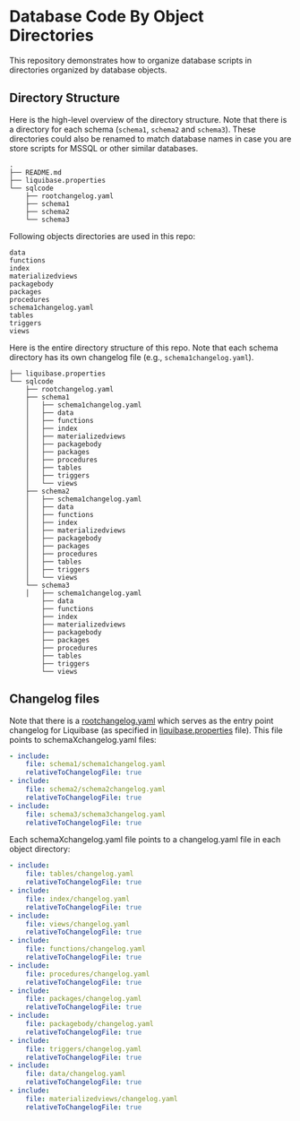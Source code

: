# Database Code By Object Directories

This repository demonstrates how to organize database scripts in directories organized by database objects.

## Directory Structure
Here is the high-level overview of the directory structure. Note that there is a directory for each schema (`schema1`, `schema2` and `schema3`). These directories could also be renamed to match database names in case you are store scripts for MSSQL or other similar databases. 
```
.
├── README.md
├── liquibase.properties
└── sqlcode
    ├── rootchangelog.yaml
    ├── schema1
    ├── schema2
    └── schema3
```

Following objects directories are used in this repo:
```
data
functions
index
materializedviews
packagebody
packages
procedures
schema1changelog.yaml
tables
triggers
views
```

Here is the entire directory structure of this repo. Note that each schema directory has its own changelog file (e.g., `schema1changelog.yaml`). 

```.
├── liquibase.properties
└── sqlcode
    ├── rootchangelog.yaml
    ├── schema1
    │   ├── schema1changelog.yaml
    │   ├── data
    │   ├── functions
    │   ├── index
    │   ├── materializedviews
    │   ├── packagebody
    │   ├── packages
    │   ├── procedures
    │   ├── tables
    │   ├── triggers
    │   └── views
    ├── schema2
    │   ├── schema1changelog.yaml
    │   ├── data
    │   ├── functions
    │   ├── index
    │   ├── materializedviews
    │   ├── packagebody
    │   ├── packages
    │   ├── procedures
    │   ├── tables
    │   ├── triggers
    │   └── views
    └── schema3
    │   ├── schema1changelog.yaml
        ├── data
        ├── functions
        ├── index
        ├── materializedviews
        ├── packagebody
        ├── packages
        ├── procedures
        ├── tables
        ├── triggers
        └── views
```

## Changelog files
Note that there is a [rootchangelog.yaml](sqlcode/rootchangelog.yaml) which serves as the entry point changelog for Liquibase (as specified in [liquibase.properties](liquibase.properties) file). This file points to schemaXchangelog.yaml files:
```yaml
- include:
    file: schema1/schema1changelog.yaml
    relativeToChangelogFile: true
- include:
    file: schema2/schema2changelog.yaml
    relativeToChangelogFile: true
- include:
    file: schema3/schema3changelog.yaml
    relativeToChangelogFile: true
```

Each schemaXchangelog.yaml file points to a changelog.yaml file in each object directory:
```yaml
- include:
    file: tables/changelog.yaml
    relativeToChangelogFile: true
- include:
    file: index/changelog.yaml
    relativeToChangelogFile: true
- include:
    file: views/changelog.yaml
    relativeToChangelogFile: true
- include:
    file: functions/changelog.yaml
    relativeToChangelogFile: true
- include:
    file: procedures/changelog.yaml
    relativeToChangelogFile: true
- include:
    file: packages/changelog.yaml
    relativeToChangelogFile: true
- include:
    file: packagebody/changelog.yaml
    relativeToChangelogFile: true
- include:
    file: triggers/changelog.yaml
    relativeToChangelogFile: true
- include:
    file: data/changelog.yaml
    relativeToChangelogFile: true
- include:
    file: materializedviews/changelog.yaml
    relativeToChangelogFile: true
```

